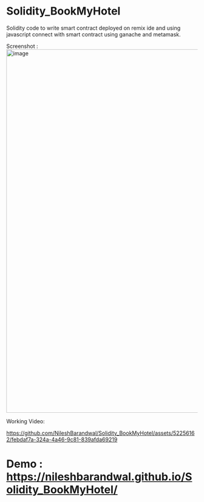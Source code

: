 # Solidity_BookMyHotel

Solidity code to write smart contract deployed on remix ide and using javascript connect with smart contract using ganache and metamask.

Screenshot :
<img width="959" alt="image" src="https://github.com/NileshBarandwal/Solidity_BookMyHotel/assets/52256162/dc3b9b02-7713-4372-8943-0d8d3276da51">

Working Video:



[https://github.com/NileshBarandwal/Solidity_BookMyHotel/assets/52256162/febdaf7a-324a-4a46-9c81-839afda69219
](https://drive.google.com/file/d/1CnHL54RJm8YhfmoUt3m4DwoYGLNAhurX/view?usp=sharing)

# Demo : https://nileshbarandwal.github.io/Solidity_BookMyHotel/
